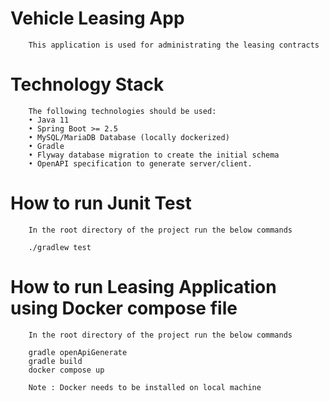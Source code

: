 # Vehicle Leasing App #
        This application is used for administrating the leasing contracts
    
# Technology Stack #
        The following technologies should be used:
        • Java 11
        • Spring Boot >= 2.5
        • MySQL/MariaDB Database (locally dockerized)
        • Gradle
        • Flyway database migration to create the initial schema
        • OpenAPI specification to generate server/client.

# How to run Junit Test #

        In the root directory of the project run the below commands
        
        ./gradlew test

# How to run Leasing Application using Docker compose file #

        In the root directory of the project run the below commands
        
        gradle openApiGenerate
        gradle build
        docker compose up
        
        Note : Docker needs to be installed on local machine
